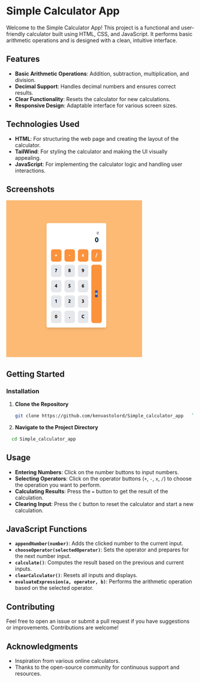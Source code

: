 # Simple Calculator App

Welcome to the Simple Calculator App! This project is a functional and user-friendly calculator built using HTML, CSS, and JavaScript. It performs basic arithmetic operations and is designed with a clean, intuitive interface.

## Features

- **Basic Arithmetic Operations**: Addition, subtraction, multiplication, and division.
- **Decimal Support**: Handles decimal numbers and ensures correct results.
- **Clear Functionality**: Resets the calculator for new calculations.
- **Responsive Design**: Adaptable interface for various screen sizes.

## Technologies Used

- **HTML**: For structuring the web page and creating the layout of the calculator.
- **TailWind**: For styling the calculator and making the UI visually appealing.
- **JavaScript**: For implementing the calculator logic and handling user interactions.

## Screenshots

![Calculator Screenshot](assets/calculator.gif)

## Getting Started

### Installation

1. **Clone the Repository**

   ````bash
   git clone https://github.com/kenvastolord/Simple_calculator_app   ```

   ````

2. **Navigate to the Project Directory**

```bash
  cd Simple_calculator_app
```

## Usage

- **Entering Numbers**: Click on the number buttons to input numbers.
- **Selecting Operators**: Click on the operator buttons (`+`, `-`, `x`, `/`) to choose the operation you want to perform.
- **Calculating Results**: Press the `=` button to get the result of the calculation.
- **Clearing Input**: Press the `C` button to reset the calculator and start a new calculation.

## JavaScript Functions

- **`appendNumber(number)`**: Adds the clicked number to the current input.
- **`chooseOperator(selectedOperator)`**: Sets the operator and prepares for the next number input.
- **`calculate()`**: Computes the result based on the previous and current inputs.
- **`clearCalculator()`**: Resets all inputs and displays.
- **`evaluateExpression(a, operator, b)`**: Performs the arithmetic operation based on the selected operator.

## Contributing

Feel free to open an issue or submit a pull request if you have suggestions or improvements. Contributions are welcome!

## Acknowledgments

- Inspiration from various online calculators.
- Thanks to the open-source community for continuous support and resources.
